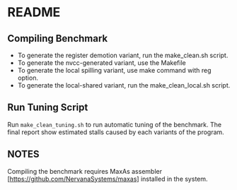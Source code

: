 # README #

## Compiling Benchmark

+ To generate the register demotion variant, run the make_clean.sh script.
+ To generate the nvcc-generated variant, use the Makefile
+ To generate the local spilling variant, use make command with reg option.  
+ To generate the local-shared variant, run the make_clean_local.sh script.

## Run Tuning Script

Run `make_clean_tuning.sh` to run automatic tuning of the benchmark. The final report show estimated stalls caused by each variants of the program.


## NOTES

Compiling the benchmark requires MaxAs assembler [https://github.com/NervanaSystems/maxas] installed in the system.